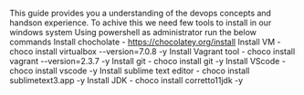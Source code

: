 This guide provides you a understanding of the devops concepts and handson experience.
To achive this we need few tools to install in our windows system
Using powershell as administrator run the below commands 
Install chocholate - https://chocolatey.org/install
Install VM - choco install virtualbox --version=7.0.8 -y
Install Vagrant tool - choco install vagrant --version=2.3.7 -y
Install git - choco install git -y
Install VScode - choco install vscode -y
Install sublime text editor - choco install sublimetext3.app -y
Install JDK - choco install corretto11jdk -y

